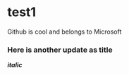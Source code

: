 # test1
Github is cool and belongs to Microsoft


### Here is another update as title

***italic***

